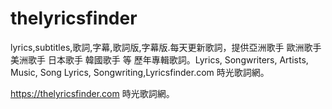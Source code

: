 # thelyricsfinder
lyrics,subtitles,歌詞,字幕,歌詞版,字幕版.每天更新歌詞，提供亞洲歌手 歐洲歌手 美洲歌手 日本歌手 韓國歌手 等 歷年專輯歌詞。Lyrics, Songwriters, Artists, Music, Song Lyrics, Songwriting,Lyricsfinder.com 時光歌詞網。

https://thelyricsfinder.com 時光歌詞網。

